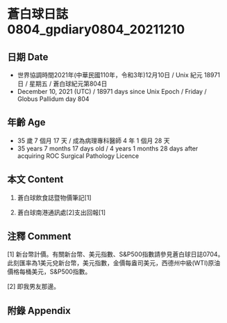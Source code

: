 [_metadata_:encoding]: - "utf-8"
[_metadata_:language]: - "zh-Hant-TW"
[_metadata_:fileformat]: - "markdown"
[_metadata_:MIME_type]: - "text/plain"
[_metadata_:markdown_version]: - "commonmark version 0.30"
[_metadata_:markdown_spec]: - "https://spec.commonmark.org/0.30/"

# 蒼白球日誌0804_gpdiary0804_20211210 #

## 日期 Date ##

* 世界協調時間2021年(中華民國110年，令和3年)12月10日 / Unix 紀元 18971 日 / 星期五 / 蒼白球紀元第804日
* December 10, 2021 (UTC) / 18971 days since Unix Epoch / Friday / Globus Pallidum day 804

## 年齡 Age ##

* 35 歲 7 個月 17 天 / 成為病理專科醫師 4 年 1 個月 28 天
* 35 years 7 months 17 days old / 4 years 1 months 28 days after acquiring ROC Surgical Pathology Licence

## 本文 Content ##

1. 蒼白球飲食誌暨物價筆記[1]

    
2. 蒼白球南港通訊處[2]支出回報[1]

    

## 注釋 Comment ##

[1] 新台幣計價。有關新台幣、美元指數、S&P500指數請參見蒼白球日誌0704。此刻匯率為1美元兌新台幣，美元指數，金價每盎司美元，西德州中級(WTI)原油價格每桶美元，S&P500指數。


[2] 即我男友那邊。



## 附錄 Appendix ##


